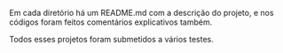 Em cada diretório há um README.md com a descrição do projeto, e nos códigos foram feitos comentários explicativos também.

Todos esses projetos foram submetidos a vários testes.
